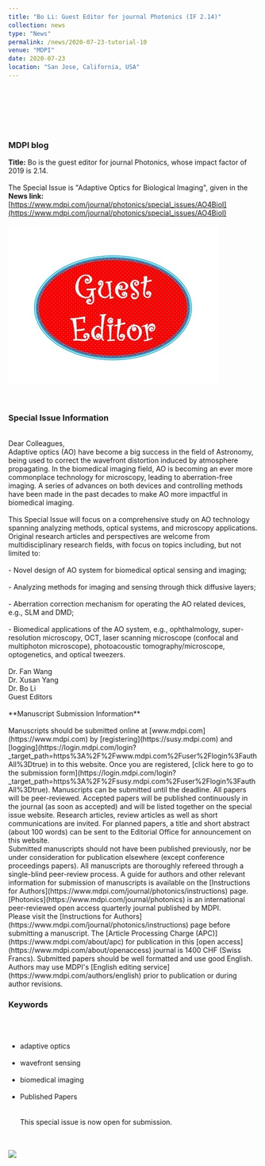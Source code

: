 ```yaml
---
title: "Bo Li: Guest Editor for journal Photonics (IF 2.14)"
collection: news
type: "News" 
permalink: /news/2020-07-23-tutorial-10
venue: "MDPI" 
date: 2020-07-23 
location: "San Jose, California, USA" 
---
```

<br/> 
<br/>
<br/>
<br/>
<br/>

### MDPI blog
**Title:**
Bo is the guest editor for journal Photonics, whose impact factor of 2019 is 2.14.
<br/>
<br/>
The Special Issue is "Adaptive Optics for Biological Imaging", given in the **News link:** [https://www.mdpi.com/journal/photonics/special_issues/AO4BioI](https://www.mdpi.com/journal/photonics/special_issues/AO4BioI)
<br/>
<br/>
<img src='/images/News-2020-07-23-a.jpg'>
<br/>
<br/>
<br/>
### Special Issue Information
<br/>
Dear Colleagues,
<br/>
Adaptive optics (AO) have become a big success in the field of Astronomy, being used to correct the wavefront distortion induced by atmosphere propagating. In the biomedical imaging field, AO is becoming an ever more commonplace technology for microscopy, leading to aberration-free imaging. A series of advances on both devices and controlling methods have been made in the past decades to make AO more impactful in biomedical imaging.
<br/><br/>
This Special Issue will focus on a comprehensive study on AO technology spanning analyzing methods, optical systems, and microscopy applications. Original research articles and perspectives are welcome from multidisciplinary research fields, with focus on topics including, but not limited to:
<br/><br/>
- Novel design of AO system for biomedical optical sensing and imaging;
<br/><br/>
- Analyzing methods for imaging and sensing through thick diffusive layers;
<br/><br/>
- Aberration correction mechanism for operating the AO related devices, e.g., SLM and DMD;
<br/><br/>
- Biomedical applications of the AO system, e.g., ophthalmology, super-resolution microscopy, OCT, laser scanning microscope (confocal and multiphoton microscope), photoacoustic tomography/microscope, optogenetics, and optical tweezers.
<br/><br/>
Dr. Fan Wang
<br/>
Dr. Xusan Yang
<br/>
Dr. Bo Li
<br/>
Guest Editors
<br/><br/>
**Manuscript Submission Information**
<br/><br/>
Manuscripts should be submitted online at [www.mdpi.com](https://www.mdpi.com) by [registering](https://susy.mdpi.com) and [logging](https://login.mdpi.com/login?_target_path=https%3A%2F%2Fwww.mdpi.com%2Fuser%2Flogin%3FauthAll%3Dtrue) in to this website. Once you are registered, [click here to go to the submission form](https://login.mdpi.com/login?_target_path=https%3A%2F%2Fsusy.mdpi.com%2Fuser%2Flogin%3FauthAll%3Dtrue). Manuscripts can be submitted until the deadline. All papers will be peer-reviewed. Accepted papers will be published continuously in the journal (as soon as accepted) and will be listed together on the special issue website. Research articles, review articles as well as short communications are invited. For planned papers, a title and short abstract (about 100 words) can be sent to the Editorial Office for announcement on this website.
<br/>
Submitted manuscripts should not have been published previously, nor be under consideration for publication elsewhere (except conference proceedings papers). All manuscripts are thoroughly refereed through a single-blind peer-review process. A guide for authors and other relevant information for submission of manuscripts is available on the [Instructions for Authors](https://www.mdpi.com/journal/photonics/instructions) page. [Photonics](https://www.mdpi.com/journal/photonics) is an international peer-reviewed open access quarterly journal published by MDPI.
<br/>
Please visit the [Instructions for Authors](https://www.mdpi.com/journal/photonics/instructions) page before submitting a manuscript. The [Article Processing Charge (APC)](https://www.mdpi.com/about/apc) for publication in this [open access](https://www.mdpi.com/about/openaccess) journal is 1400 CHF (Swiss Francs). Submitted papers should be well formatted and use good English. Authors may use MDPI's [English editing service](https://www.mdpi.com/authors/english) prior to publication or during author revisions.

### Keywords
<br/><br/>
- adaptive optics
<br/><br/>
- wavefront sensing
<br/><br/>
- biomedical imaging
<br/><br/>
- Published Papers
<br/><br/><br/>
This special issue is now open for submission.
<br/><br/><br/>
<img src='/images/News-2020-07-23-b.jpg'>
<br/><br/><br/>


